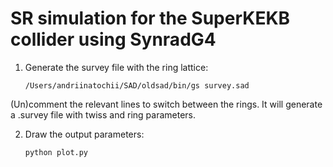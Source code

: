# SR simulation for the SuperKEKB collider using SynradG4

1. Generate the survey file with the ring lattice:

	```
	/Users/andriinatochii/SAD/oldsad/bin/gs survey.sad
	```

(Un)comment the relevant lines to switch between the rings. It will generate a .survey file with twiss and ring parameters.

2. Draw the output parameters:

	```
	python plot.py
	```
